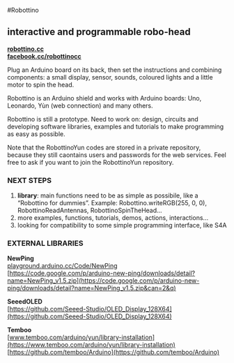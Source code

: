 #Robottino
## interactive and programmable robo-head

**[robottino.cc](http://www.robottino.cc/)**  
**[facebook.cc/robottinocc](https://www.facebook.com/robottinocc)**

Plug an Arduino board on its back, then set the instructions and combining components: a small display, sensor, sounds, coloured lights and a little motor to spin the head.

Robottino is an Arduino shield and works with Arduino boards: Uno, Leonardo, Yùn (web connection) and many others.

Robottino is still a prototype. Need to work on: design, circuits and developing software libraries, examples and tutorials to make programming as easy as possible.

Note that the RobottinoYun codes are stored in a private repository, because they still caontains users and passwords for the web services. Feel free to ask if you want to join the RobottinoYun repository.  



### NEXT STEPS
1) **library**: main functions need to be as simple as possibile, like a “Robottino for dummies”. Example: Robottino.writeRGB(255, 0, 0), RobottinoReadAntennas, RobottinoSpinTheHead...  
2) more examples, functions, tutorials, demos, actions, interactions...   
3) looking for compatibility to some simple programming interface, like S4A


### EXTERNAL LIBRARIES


**NewPing**  
[playground.arduino.cc/Code/NewPing](http://playground.arduino.cc/Code/NewPing)  
[https://code.google.com/p/arduino-new-ping/downloads/detail?name=NewPing_v1.5.zip](https://code.google.com/p/arduino-new-ping/downloads/detail?name=NewPing_v1.5.zip&can=2&q)

**SeeedOLED**  
[https://github.com/Seeed-Studio/OLED_Display_128X64](https://github.com/Seeed-Studio/OLED_Display_128X64)  

**Temboo**  
[www.temboo.com/arduino/yun/library-installation](https://www.temboo.com/arduino/yun/library-installation)  
[https://github.com/temboo/Arduino](https://github.com/temboo/Arduino)








